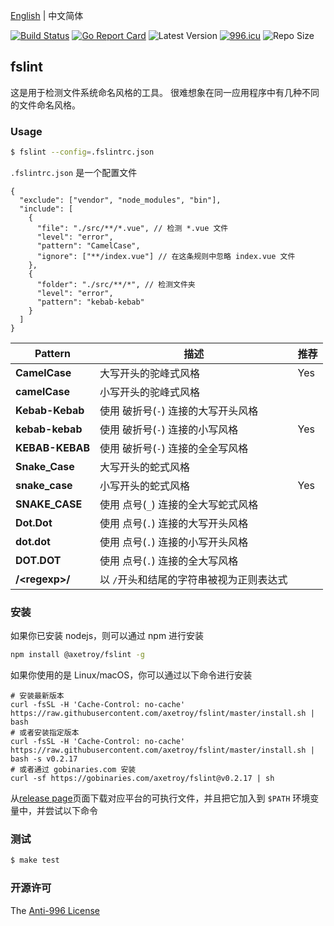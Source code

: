 [English](README.md) | 中文简体

[![Build Status](https://github.com/axetroy/fslint/workflows/ci/badge.svg)](https://github.com/axetroy/fslint/actions)
[![Go Report Card](https://goreportcard.com/badge/github.com/axetroy/fslint)](https://goreportcard.com/report/github.com/axetroy/fslint)
![Latest Version](https://img.shields.io/github/v/release/axetroy/fslint.svg)
[![996.icu](https://img.shields.io/badge/link-996.icu-red.svg)](https://996.icu)
![Repo Size](https://img.shields.io/github/repo-size/axetroy/fslint.svg)

## fslint

这是用于检测文件系统命名风格的工具。 很难想象在同一应用程序中有几种不同的文件命名风格。

### Usage

```bash
$ fslint --config=.fslintrc.json
```

`.fslintrc.json` 是一个配置文件

```jsonc
{
  "exclude": ["vendor", "node_modules", "bin"],
  "include": [
    {
      "file": "./src/**/*.vue", // 检测 *.vue 文件
      "level": "error",
      "pattern": "CamelCase",
      "ignore": ["**/index.vue"] // 在这条规则中忽略 index.vue 文件
    },
    {
      "folder": "./src/**/*", // 检测文件夹
      "level": "error",
      "pattern": "kebab-kebab"
    }
  ]
}
```

| Pattern          | 描述                                     | 推荐 |
| ---------------- | ---------------------------------------- | ---- |
| **CamelCase**    | 大写开头的驼峰式风格                     | Yes  |
| **camelCase**    | 小写开头的驼峰式风格                     |      |
| **Kebab-Kebab**  | 使用 破折号(`-`) 连接的大写开头风格      |      |
| **kebab-kebab**  | 使用 破折号(`-`) 连接的小写风格          | Yes  |
| **KEBAB-KEBAB**  | 使用 破折号(`-`) 连接的全全写风格        |      |
| **Snake_Case**   | 大写开头的蛇式风格                       |      |
| **snake_case**   | 小写开头的蛇式风格                       | Yes  |
| **SNAKE_CASE**   | 使用 点号(`_`) 连接的全大写蛇式风格      |      |
| **Dot.Dot**      | 使用 点号(`.`) 连接的大写开头风格        |      |
| **dot.dot**      | 使用 点号(`.`) 连接的小写开头风格        |      |
| **DOT.DOT**      | 使用 点号(`.`) 连接的全大写风格          |      |
| **/\<regexp\>/** | 以 `/`开头和结尾的字符串被视为正则表达式 |      |

### 安装

如果你已安装 nodejs，则可以通过 npm 进行安装

```bash
npm install @axetroy/fslint -g
```

如果你使用的是 Linux/macOS，你可以通过以下命令进行安装

```shell
# 安装最新版本
curl -fsSL -H 'Cache-Control: no-cache' https://raw.githubusercontent.com/axetroy/fslint/master/install.sh | bash
# 或者安装指定版本
curl -fsSL -H 'Cache-Control: no-cache' https://raw.githubusercontent.com/axetroy/fslint/master/install.sh | bash -s v0.2.17
# 或者通过 gobinaries.com 安装
curl -sf https://gobinaries.com/axetroy/fslint@v0.2.17 | sh
```

从[release page](https://github.com/axetroy/fslint/releases)页面下载对应平台的可执行文件，并且把它加入到 `$PATH` 环境变量中，并尝试以下命令

### 测试

```bash
$ make test
```

### 开源许可

The [Anti-996 License](LICENSE_zh-CN)
